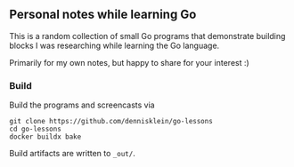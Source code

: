 <!--
SPDX-FileCopyrightText: 2025 GSI Helmholtzzentrum für Schwerionenforschung GmbH <https://www.gsi.de/en/>

SPDX-License-Identifier: LGPL-3.0-only
-->

## Personal notes while learning Go

This is a random collection of small Go programs that demonstrate building
blocks I was researching while learning the Go language.

Primarily for my own notes, but happy to share for your interest :)

### Build

Build the programs and screencasts via

```console
git clone https://github.com/dennisklein/go-lessons
cd go-lessons
docker buildx bake
```

Build artifacts are written to `_out/`.
